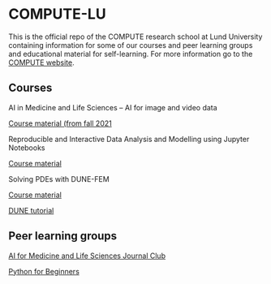 # COMPUTE-LU
This is the official repo of the COMPUTE research school at Lund University containing information for some of our courses and peer learning groups and educational material for self-learning. For more information go to the [COMPUTE website](www.compute.lu.se).


## Courses
AI in Medicine and Life Sciences – AI for image and video data

[Course material (from fall 2021](https://github.com/COMPUTE-LU/AI4MedLife_imaging_2021)


Reproducible and Interactive Data Analysis and Modelling using Jupyter Notebooks

[Course material](https://github.com/COMPUTE-LU/jupyter-course)


Solving PDEs with DUNE-FEM

[Course material](https://canvas.education.lu.se/courses/17500)

[DUNE tutorial](https://dune-project.org/sphinx/content/sphinx/dune-fem/)



## Peer learning groups
[AI for Medicine and Life Sciences Journal Club](https://github.com/COMPUTE-LU/PLGroup_AI4MedLife-journalclub)

[Python for Beginners](https://github.com/COMPUTE-LU/PLGroup_PythonforBeginners)
